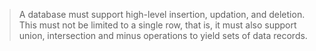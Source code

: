>A database must support high-level insertion, updation, and deletion. This must not be limited to a single row, that is, it must also support union, intersection and minus operations to yield sets of data records.